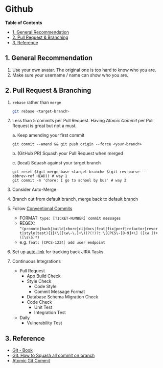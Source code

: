 # Github <!-- omit in toc -->

**Table of Contents**

- [1. General Recommendation](#1-general-recommendation)
- [2. Pull Request \& Branching](#2-pull-request--branching)
- [3. Reference](#3-reference)

## 1. General Recommendation

1. Use your own avatar. The original one is too hard to know who you are.
2. Make sure your username / name can show who you are.

## 2. Pull Request & Branching

1.  `rebase` rather than `merge`

    ```bash
    git rebase <target-branch>
    ```

2.  Less than 5 commits per Pull Request.
    Having _Atomic Commit_ per Pull Request is great but not a must.

    a. Keep amending your first commit

        git commit --amend && git push origin --force <your-branch>

    b. (GitHub PR) Squash your Pull Request when merged

    c. (local) Squash against your target branch

        git reset $(git merge-base <target-branch> $(git rev-parse --abbrev-ref HEAD)) # way 1
        git commit -m 'chore: I go to school by bus' # way 2

3.  Consider Auto-Merge
4.  Branch out from default branch, merge back to default branch
5.  Follow [Conventional Commits](https://www.conventionalcommits.org/)
    - FORMAT: `type: [TICKET-NUMBER] commit messages`
    - REGEX: `^(promote|back|build|chore|ci|docs|feat|fix|perf|refactor|revert|style|test){1}(\([\w\-\.]+\))?(!)?: \[CPCS\-[0-9]+\] ([\w ])+([\s\S]*)`
    - e.g. `feat: [CPCS-1234] add user endpoint`
6.  Set up [auto-link](https://docs.github.com/en/repositories/managing-your-repositorys-settings-and-features/managing-repository-settings/configuring-autolinks-to-reference-external-resources) for tracking back JIRA Tasks
7.  Continuous Integrations
    - Pull Request
      - App Build Check
      - Style Check
        - Code Style
        - Commit Message Format
      - Database Schema Migration Check
      - Code Check
        - Unit Test
        - Integration Test
    - Daily
      - Vulnerability Test

## 3. Reference

- [Git - Book](https://git-scm.com/book "https://git-scm.com/book")
- [Git: How to Squash all commit on branch](https://stackoverflow.com/questions/25356810/git-how-to-squash-all-commits-on-branch "https://stackoverflow.com/questions/25356810/git-how-to-squash-all-commits-on-branch")
- [Atomic Git Commit](https://www.aleksandrhovhannisyan.com/blog/atomic-git-commits "https://www.aleksandrhovhannisyan.com/blog/atomic-git-commits")
